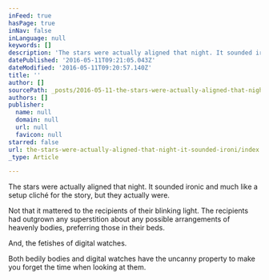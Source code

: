 ```yaml
---
inFeed: true
hasPage: true
inNav: false
inLanguage: null
keywords: []
description: 'The stars were actually aligned that night. It sounded ironic and much like a setup cliché for the story, but they actually were.'
datePublished: '2016-05-11T09:21:05.043Z'
dateModified: '2016-05-11T09:20:57.140Z'
title: ''
author: []
sourcePath: _posts/2016-05-11-the-stars-were-actually-aligned-that-night-it-sounded-ironi.md
authors: []
publisher:
  name: null
  domain: null
  url: null
  favicon: null
starred: false
url: the-stars-were-actually-aligned-that-night-it-sounded-ironi/index.html
_type: Article

---
```

The stars were actually aligned that night. It sounded ironic and much like a setup cliché for the story, but they actually were.

Not that it mattered to the recipients of their blinking light. The recipients had outgrown any superstition about any possible arrangements of heavenly bodies, preferring those in their beds.

And, the fetishes of digital watches.

Both bedily bodies and digital watches have the uncanny property to make you forget the time when looking at them.